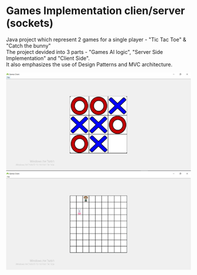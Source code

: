 # Games Implementation clien/server (sockets)
Java project which represent 2 games for a single player - "Tic Tac Toe" & "Catch the bunny" <br>
The project devided into 3 parts - "Games AI logic", "Server Side Implementation" and "Client Side". <br>
It also emphasizes the use of Design Patterns and MVC architecture.<br>

<img src="screenshots/1.PNG"/>
<br>
<img src="screenshots/2.PNG"/>
